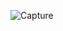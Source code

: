 ![Capture](https://user-images.githubusercontent.com/88095232/158059261-ed0d492d-b748-42a9-bb9f-dec6e46edc31.PNG)
